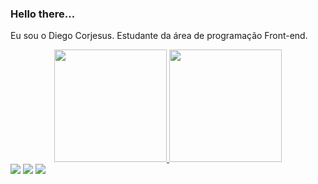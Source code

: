 ### Hello there...
Eu sou o Diego Corjesus.
Estudante da área de programação Front-end.

<div align="center">
  <a href="https://github.com/DiegoCorjesus">
  <img height="180em" src="https://github-readme-stats.vercel.app/api?username=DiegoCorjesus&show_icons=true&theme=dracula&include_all_commits=true&count_private=true"/>
  <img height="180em" src="https://github-readme-stats.vercel.app/api/top-langs/?username=DiegoCorjesus&layout=compact&langs_count=7&theme=dracula"/>
</div>

<div>
 <a href="https://instagram.com/diiegocg1/" target="_blank"><img src="https://img.shields.io/badge/-Instagram-%23E4405F?style=for-the-badge&logo=instagram&logoColor=white" target="_blank"></a>
  <a href = "mailto:corjesusdiego@gmail.com"><img src="https://img.shields.io/badge/-Gmail-%23333?style=for-the-badge&logo=gmail&logoColor=white" target="_blank"></a>
  <a href="https://www.linkedin.com/in/diego-corjesus-708743bb/" target="_blank"><img src="https://img.shields.io/badge/-LinkedIn-%230077B5?style=for-the-badge&logo=linkedin&logoColor=white" target="_blank"></a>
</div>
